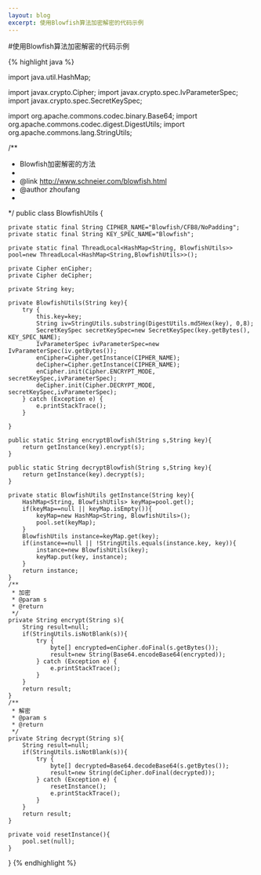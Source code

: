 ```yaml
---
layout: blog
excerpt: 使用Blowfish算法加密解密的代码示例
---
```


#使用Blowfish算法加密解密的代码示例

{% highlight java %}

import java.util.HashMap;

import javax.crypto.Cipher;
import javax.crypto.spec.IvParameterSpec;
import javax.crypto.spec.SecretKeySpec;

import org.apache.commons.codec.binary.Base64;
import org.apache.commons.codec.digest.DigestUtils;
import org.apache.commons.lang.StringUtils;

/**
 * Blowfish加密解密的方法
 * 
 * @link http://www.schneier.com/blowfish.html
 * @author zhoufang
 *
 */
public class BlowfishUtils {
	
	private static final String CIPHER_NAME="Blowfish/CFB8/NoPadding";
	private static final String KEY_SPEC_NAME="Blowfish";
	
	private static final ThreadLocal<HashMap<String, BlowfishUtils>> pool=new ThreadLocal<HashMap<String,BlowfishUtils>>();
	
	private Cipher enCipher;
	private Cipher deCipher;

	private String key;
	
	private BlowfishUtils(String key){
		try {
			this.key=key;
			String iv=StringUtils.substring(DigestUtils.md5Hex(key), 0,8);
			SecretKeySpec secretKeySpec=new SecretKeySpec(key.getBytes(), KEY_SPEC_NAME);
			IvParameterSpec ivParameterSpec=new IvParameterSpec(iv.getBytes());
			enCipher=Cipher.getInstance(CIPHER_NAME);
			deCipher=Cipher.getInstance(CIPHER_NAME);
			enCipher.init(Cipher.ENCRYPT_MODE, secretKeySpec,ivParameterSpec);
			deCipher.init(Cipher.DECRYPT_MODE, secretKeySpec,ivParameterSpec);
		} catch (Exception e) {
			e.printStackTrace();
		}
		
	}
	
	public static String encryptBlowfish(String s,String key){
		return getInstance(key).encrypt(s);
	}
	
	public static String decryptBlowfish(String s,String key){
		return getInstance(key).decrypt(s);
	}
	
	private static BlowfishUtils getInstance(String key){
		HashMap<String, BlowfishUtils> keyMap=pool.get();
		if(keyMap==null || keyMap.isEmpty()){
			keyMap=new HashMap<String, BlowfishUtils>();
			pool.set(keyMap);
		}
		BlowfishUtils instance=keyMap.get(key);
		if(instance==null || !StringUtils.equals(instance.key, key)){
			instance=new BlowfishUtils(key);
			keyMap.put(key, instance);
		}
		return instance;
	}
	/**
	 * 加密
	 * @param s
	 * @return
	 */
	private String encrypt(String s){
		String result=null;
		if(StringUtils.isNotBlank(s)){
			try {
				byte[] encrypted=enCipher.doFinal(s.getBytes());
				result=new String(Base64.encodeBase64(encrypted));
			} catch (Exception e) {
				e.printStackTrace();
			}
		}
		return result;
	}
	/**
	 * 解密
	 * @param s
	 * @return
	 */
	private String decrypt(String s){
		String result=null;
		if(StringUtils.isNotBlank(s)){
			try {
				byte[] decrypted=Base64.decodeBase64(s.getBytes());
				result=new String(deCipher.doFinal(decrypted));
			} catch (Exception e) {
				resetInstance();
				e.printStackTrace();
			}
		}
		return result;
	}
	
	private void resetInstance(){
		pool.set(null);
	}
}
{% endhighlight %}
